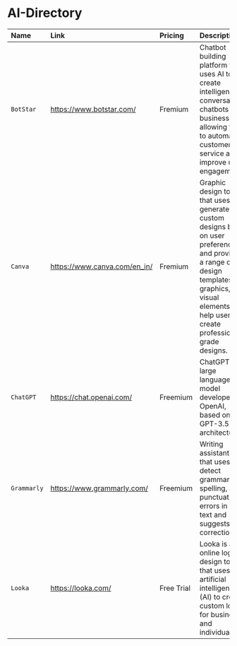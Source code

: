 # AI-Directory

| Name | Link | Pricing | Description |
|:---|:---|:---|:---|
|`BotStar`|https://www.botstar.com/|Fremium|Chatbot building platform that uses AI to create intelligent and conversational chatbots for businesses, allowing them to automate customer service and improve user engagement.|
|`Canva`|https://www.canva.com/en_in/|Fremium|Graphic design tool that uses AI to generate custom designs based on user preferences and provides a range of design templates, graphics, and visual elements to help users create professional-grade designs.|
|`ChatGPT`|https://chat.openai.com/|Freemium|ChatGPT is a large language model developed by OpenAI, based on the GPT-3.5 architecture.|
|`Grammarly`|https://www.grammarly.com/|Freemium|Writing assistant tool that uses AI to detect grammar, spelling, and punctuation errors in your text and suggests corrections.|
|`Looka`|https://looka.com/|Free Trial|Looka is an online logo design tool that uses artificial intelligence (AI) to create custom logos for businesses and individuals.|
